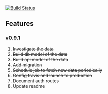 [![Build Status](https://travis-ci.org/arn95/Bmore911API.svg?branch=master)](https://travis-ci.org/arn95/Bmore911API)


## Features

### v0.9.1

1. ~~Investigate the data~~
2. ~~Build db model of the data~~
3. ~~Build api model of the data~~
4. ~~Add migration~~
5. ~~Schedule job to fetch new data periodically~~
6. ~~Config travis and launch to production~~
7. Document auth routes
8. Update readme